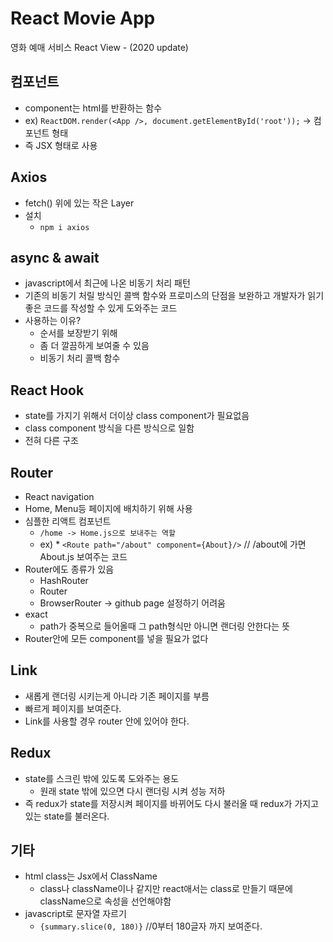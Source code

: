 # React Movie App
영화 예매 서비스 React View - (2020 update)

## 컴포넌트 
* component는 html를 반환하는 함수
* ex) ``ReactDOM.render(<App />, document.getElementById('root'));`` -> 컴포넌트 형태 
* 즉 JSX 형태로 사용

## Axios
* fetch() 위에 있는 작은 Layer
* 설치
    * ``npm i axios``

## async & await
* javascript에서 최근에 나온 비동기 처리 패턴
* 기존의 비동기 처릴 방식인 콜백 함수와 프로미스의 단점을 보완하고 개발자가 읽기 좋은 코드를 작성할 수 있게 도와주는 코드
* 사용하는 이유?
    * 순서를 보장받기 위해
    * 좀 더 깔끔하게 보여줄 수 있음
    * 비동기 처리 콜백 함수

## React Hook
* state를 가지기 위해서 더이상 class component가 필요없음 
* class component 방식을 다른 방식으로 일함
* 전혀 다른 구조

## Router
* React navigation
* Home, Menu등 페이지에 배치하기 위해 사용
* 심플한 리액트 컴포넌트
    * ``/home -> Home.js으로 보내주는 역할``
    * ex) * ``<Route path="/about" component={About}/>`` // /about에 가면 About.js 보여주는 코드
* Router에도 종류가 있음
    * HashRouter
    * Router
    * BrowserRouter -> github page 설정하기 어려움
* exact
    * path가 중복으로 들어올때 그 path형식만 아니면 랜더링 안한다는 뜻
* Router안에 모든 component를 넣을 필요가 없다
    
## Link
* 새롭게 랜더링 시키는게 아니라 기존 페이지를 부름
* 빠르게 페이지를 보여준다.
* Link를 사용할 경우 router 안에 있어야 한다.

## Redux
* state를 스크린 밖에 있도록 도와주는 용도
    * 원래 state 밖에 있으면 다시 랜더링 시켜 성능 저하
* 즉 redux가 state를 저장시켜 페이지를 바뀌어도 다시 불러올 때 redux가 가지고 있는 state를 불러온다.

## 기타
* html class는 Jsx에서 ClassName
    * class나 className이나 같지만 react애서는 class로 만들기 때문에 className으로 속성을 선언해야함
* javascript로 문자열 자르기
    * ``{summary.slice(0, 180)}`` //0부터 180글자 까지 보여준다.
